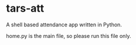 # tars-att
A shell based attendance app written in Python.

home.py is the main file, so please run this file only.
